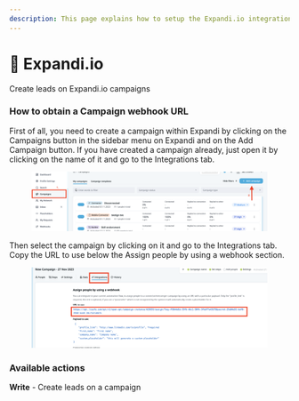 ```yaml
---
description: This page explains how to setup the Expandi.io integration on Cargo.
---
```


# 🔭 Expandi.io

Create leads on Expandi.io campaigns



### How to obtain a Campaign webhook URL

First of all, you need to create a campaign within Expandi by clicking on the Campaigns button in the sidebar menu on Expandi and on the Add Campaign button. If you have created a campaign already, just open it by clicking on the name of it and go to the Integrations tab.

<figure><img src="../../.gitbook/assets/image.png" alt=""><figcaption></figcaption></figure>

Then select the campaign by clicking on it and go to the Integrations tab. Copy the URL to use below the Assign people by using a webhook section.

<figure><img src="../../.gitbook/assets/image (1).png" alt=""><figcaption></figcaption></figure>

### Available actions

**Write** - Create leads on a campaign
